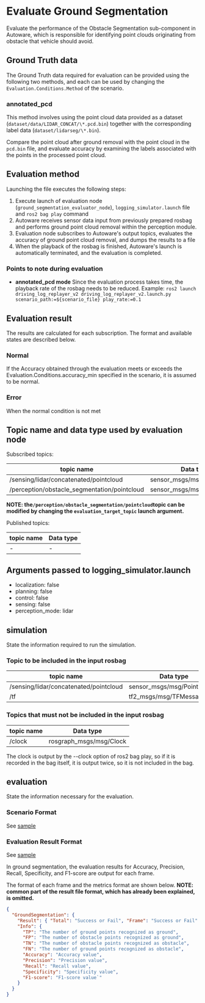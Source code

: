 # Evaluate Ground Segmentation

Evaluate the performance of the Obstacle Segmentation sub-component in Autoware, which is responsible for identifying point clouds originating from obstacle that vehicle should avoid.

## Ground Truth data

The Ground Truth data required for evaluation can be provided using the following two methods, and each can be used by changing the `Evaluation.Conditions.Method` of the scenario.

### annotated_pcd

This method involves using the point cloud data provided as a dataset (`dataset/data/LIDAR_CONCAT/\*.pcd.bin`) together with the corresponding label data (`dataset/lidarseg/\*.bin`).

Compare the point cloud after ground removal with the point cloud in the `pcd.bin` file, and evaluate accuracy by examining the labels associated with the points in the processed point cloud.

## Evaluation method

Launching the file executes the following steps:

1. Execute launch of evaluation node (`ground_segmentation_evaluator_node`), `logging_simulator.launch` file and `ros2 bag play` command
2. Autoware receives sensor data input from previously prepared rosbag and performs ground point cloud removal within the perception module.
3. Evaluation node subscribes to Autoware's output topics, evaluates the accuracy of ground point cloud removal, and dumps the results to a file
4. When the playback of the rosbag is finished, Autoware's launch is automatically terminated, and the evaluation is completed.

### Points to note during evaluation

- **annotated_pcd mode**
  Since the evaluation process takes time, the playback rate of the rosbag needs to be reduced.
  Example:
  `ros2 launch driving_log_replayer_v2 driving_log_replayer_v2.launch.py scenario_path:=${scenario_file} play_rate:=0.1`

## Evaluation result

The results are calculated for each subscription. The format and available states are described below.

### Normal

If the Accuracy obtained through the evaluation meets or exceeds the Evaluation.Conditions.accuracy_min specified in the scenario, it is assumed to be normal.

### Error

When the normal condition is not met

## Topic name and data type used by evaluation node

Subscribed topics:

| topic name                                   | Data type                   |
| -------------------------------------------- | --------------------------- |
| /sensing/lidar/concatenated/pointcloud 　　  | sensor_msgs/msg/PointCloud2 |
| /perception/obstacle_segmentation/pointcloud | sensor_msgs/msg/PointCloud2 |

**NOTE: the`/perception/obstacle_segmentation/pointcloud`topic can be modified by changing the `evaluation_target_topic` launch argument.**

Published topics:

| topic name | Data type |
| ---------- | --------- |
| -          | -         |

## Arguments passed to logging_simulator.launch

- localization: false
- planning: false
- control: false
- sensing: false
- perception_mode: lidar

## simulation

State the information required to run the simulation.

### Topic to be included in the input rosbag

| topic name                             | Data type                   |
| -------------------------------------- | --------------------------- |
| /sensing/lidar/concatenated/pointcloud | sensor_msgs/msg/PointCloud2 |
| /tf                                    | tf2_msgs/msg/TFMessage      |

### Topics that must not be included in the input rosbag

| topic name | Data type               |
| ---------- | ----------------------- |
| /clock     | rosgraph_msgs/msg/Clock |

The clock is output by the --clock option of ros2 bag play, so if it is recorded in the bag itself, it is output twice, so it is not included in the bag.

## evaluation

State the information necessary for the evaluation.

### Scenario Format

See [sample](https://github.com/tier4/driving_log_replayer_v2/blob/develop/sample/ground_segmentation/scenario.ja.yaml)

### Evaluation Result Format

See [sample](https://github.com/tier4/driving_log_replayer_v2/blob/develop/sample/ground_segmentation/result.json)

In ground segmentation, the evaluation results for Accuracy, Precision, Recall, Specificity, and F1-score are output for each frame.

The format of each frame and the metrics format are shown below.
**NOTE: common part of the result file format, which has already been explained, is omitted.**

```json
{
  "GroundSegmentation": {
    "Result": { "Total": "Success or Fail", "Frame": "Success or Fail" },
    "Info": {
      "TP": "The number of ground points recognized as ground",
      "FP": "The number of obstacle points recognized as ground",
      "TN": "The number of obstacle points recognized as obstacle",
      "FN": "The number of ground points recognized as obstacle",
      "Accuracy": "Accuracy value",
      "Precision": "Precision value",
      "Recall": "Recall value",
      "Specificity": "Specificity value",
      "F1-score": "F1-score value`"
    }
  }
}
```
